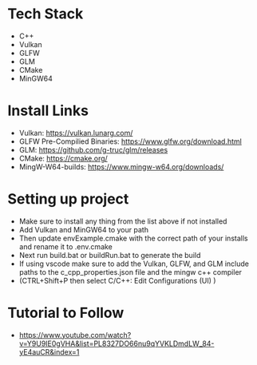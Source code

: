 # Tech Stack
- C++
- Vulkan
- GLFW
- GLM
- CMake
- MinGW64

# Install Links
- Vulkan: https://vulkan.lunarg.com/
- GLFW Pre-Compilied Binaries: https://www.glfw.org/download.html
- GLM: https://github.com/g-truc/glm/releases
- CMake: https://cmake.org/
- MingW-W64-builds: https://www.mingw-w64.org/downloads/


# Setting up project
- Make sure to install any thing from the list above if not installed
- Add Vulkan and MinGW64 to your path
- Then update envExample.cmake with the correct path of your installs and rename it to .env.cmake
- Next run build.bat or buildRun.bat to generate the build
- If using vscode make sure to add the Vulkan, GLFW, and GLM include paths to the c_cpp_properties.json file and the mingw c++ compiler 
- (CTRL+Shift+P then select C/C++: Edit Configurations (UI) )

# Tutorial to Follow
- https://www.youtube.com/watch?v=Y9U9IE0gVHA&list=PL8327DO66nu9qYVKLDmdLW_84-yE4auCR&index=1